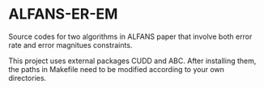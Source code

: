 # ALFANS-ER-EM
Source codes for two algorithms in ALFANS paper that involve both error rate and error magnitues constraints.

This project uses external packages CUDD and ABC.
After installing them, the paths in Makefile need to be modified according to your own directories.
